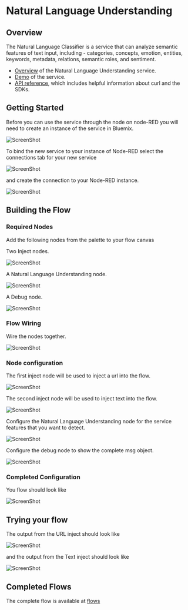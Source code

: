 # Natural Language Understanding

## Overview
The Natural Language Classifier is a service that can analyze semantic features of text input, including - categories, concepts, emotion, entities, keywords, metadata, relations, semantic roles, and sentiment.

- [Overview](https://www.ibm.com/watson/developercloud/doc/natural-language-understanding/) of the Natural Language Understanding service.
- [Demo](https://natural-language-understanding-demo.mybluemix.net/) of the service.
- [API reference](https://www.ibm.com/watson/developercloud/natural-language-understanding/api/), which includes helpful information about curl and the SDKs.

## Getting Started
Before you can use the service through the node on node-RED you will need to create an instance of the service in Bluemix.

![ScreenShot](images/nlu_service_tile.png)

To bind the new service to your instance of Node-RED select the connections tab for your new service

 ![ScreenShot](images/nlu_connections.png)

and create the connection to your Node-RED instance.

![ScreenShot](images/nlu_create_connection.png)


## Building the Flow

### Required Nodes
Add the following nodes from the palette to your flow canvas

Two Inject nodes.

![ScreenShot](images/nlu_inject_node.png)


A Natural Language Understanding node.

![ScreenShot](images/nlu_nlu_node.png)

A Debug node.

![ScreenShot](images/nlu_debug_node.png)


### Flow Wiring
Wire the nodes together.

![ScreenShot](images/nlu_wiring.png)

### Node configuration
The first inject node will be used to inject a url into the flow.

![ScreenShot](images/nlu_url_inject.png)

The second inject node will be used to inject text into the flow.

![ScreenShot](images/nlu_text_inject.png)

Configure the Natural Language Understanding node for the service
features that you want to detect.

![ScreenShot](images/nlu_nlu_config.png)


Configure the debug node to show the complete msg object.

![ScreenShot](images/nlu_debug_config.png)

### Completed Configuration
You flow should look like

![ScreenShot](images/nlu_config_wiring.png)


## Trying your flow
The output from the URL inject should look like


![ScreenShot](images/nlu_url_response.png)

and the output from the Text inject should look like

![ScreenShot](images/nlu_text_response.png)


## Completed Flows
The complete flow is available at [flows](nlu_flow.json)
